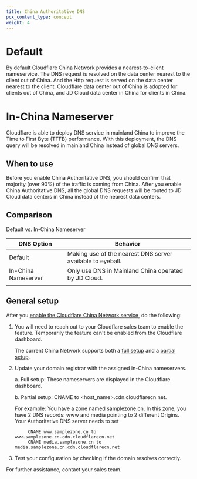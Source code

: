 ```yaml
---
title: China Authoritative DNS
pcx_content_type: concept
weight: 4
---
```


# Default

By default Cloudflare China Network provides a nearest-to-client nameservice. The DNS request is resolved on the data center nearest to the client out of China. And the Http request is served on the data center nearest to the client. Cloudflare data center out of China is adopted for clients out of China, and JD Cloud data center in China for clients in China.


# In-China Nameserver

Cloudflare is able to deploy DNS service in mainland China to improve the Time to First Byte (TTFB) performance. With this deployment, the DNS query will be resolved in mainland China instead of global DNS servers.


## When to use

Before you enable China Authoritative DNS, you should confirm that majority (over 90%) of the traffic is coming from China. After you enable China Authoritative DNS, all the global DNS requests will be routed to JD Cloud data centers in China instead of the nearest data centers.

## Comparison

Default vs. In-China Nameserver

| **DNS Option**          | **Behavior** |
|---------------------|---------------|
| Default             | Making use of the nearest DNS server available to eyeball. |
| In-China Nameserver | Only use DNS in Mainland China operated by JD Cloud. |
|                     |               |



## General setup

After you [enable the Cloudflare China Network service](/china-network/get-started/), do the following:

1. You will need to reach out to your Cloudflare sales team to enable the feature. Temporarily the feature can't be enabled from the Cloudflare dashboard.

    The current China Network supports both a [full setup](/dns/zone-setups/full-setup/) and a [partial setup](/dns/zone-setups/partial-setup/).
2. Update your domain registrar with the assigned in-China nameservers.

    a. Full setup: These nameservers are displayed in the Cloudflare dashboard.

    b. Partial setup: CNAME to <host_name>.cdn.cloudflarecn.net.

    For example:
            You have a zone named samplezone.cn. In this zone, you have 2 DNS records: www and media pointing to 2 different Origins. Your Authoritative DNS server needs to set

            CNAME www.samplezone.cn to www.samplezone.cn.cdn.cloudflarecn.net
            CNAME media.samplezone.cn to media.samplezone.cn.cdn.cloudflarecn.net

3. Test your configuration by checking if the domain resolves correctly.


For further assistance, contact your sales team.

